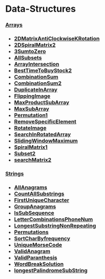 <H1> Data-Structures </H1>
  
  <h3><a href="https://github.com/ajayv14/Implementation-of-Algorithms-and-Data-Structures/tree/master/Arrays">Arrays</a><H3>

   <ul>
     <li><a href="https://github.com/ajayv14/Implementation-of-Algorithms-and-Data-Structures/blob/master/Arrays/2DMatrixAntiClockwiseKRotation.java">2DMatrixAntiClockwiseKRotation</a></li>
       <li><a href="https://github.com/ajayv14/Implementation-of-Algorithms-and-Data-Structures/blob/master/Arrays/2DSpiralMatrix2.java">2DSpiralMatrix2</a></li>
        <li><a href="https://github.com/ajayv14/Implementation-of-Algorithms-and-Data-Structures/blob/master/Arrays/3SumtoZero.java">3SumtoZero</a></li>
         <li><a href="https://github.com/ajayv14/Implementation-of-Algorithms-and-Data-Structures/blob/master/Arrays/AllSubsets.java">AllSubsets</a></li>
          <li><a href="https://github.com/ajayv14/Implementation-of-Algorithms-and-Data-Structures/blob/master/Arrays/ArrayIntersection.java">ArrayIntersection</a></li>
           <li><a href="https://github.com/ajayv14/Implementation-of-Algorithms-and-Data-Structures/blob/master/Arrays/BestTimeToBuyStock2.java">BestTimeToBuyStock2</a></li>
            <li><a href="https://github.com/ajayv14/Implementation-of-Algorithms-and-Data-Structures/blob/master/Arrays/CombinationSum.java">CombinationSum</a></li>
             <li><a href="https://github.com/ajayv14/Implementation-of-Algorithms-and-Data-Structures/blob/master/Arrays/CombinationSum2.java">CombinationSum2</a></li>
              <li><a href="https://github.com/ajayv14/Implementation-of-Algorithms-and-Data-Structures/blob/master/Arrays/DuplicateInArray.java">DuplicateInArray</a></li>
               <li><a href="https://github.com/ajayv14/Implementation-of-Algorithms-and-Data-Structures/blob/master/Arrays/FlippingImage.java">FlippingImage</a></li>
                <li><a href="https://github.com/ajayv14/Implementation-of-Algorithms-and-Data-Structures/blob/master/Arrays/MaxProductSubArray.java">MaxProductSubArray</a></li>
                 <li><a href="https://github.com/ajayv14/Implementation-of-Algorithms-and-Data-Structures/blob/master/Arrays/MaxSubArray.java">MaxSubArray</a></li>
                  <li><a href="https://github.com/ajayv14/Implementation-of-Algorithms-and-Data-Structures/blob/master/Arrays/Permutation1.java">Permutation1</a></li>
                  <li><a href="https://github.com/ajayv14/Implementation-of-Algorithms-and-Data-Structures/blob/master/Arrays/RemoveSpecificElement.java">RemoveSpecificElement</a></li>
                  <li><a href="https://github.com/ajayv14/Implementation-of-Algorithms-and-Data-Structures/blob/master/Arrays/RotateImage.java">RotateImage</a></li>
                  <li><a href="https://github.com/ajayv14/Implementation-of-Algorithms-and-Data-Structures/blob/master/Arrays/SearchInRotatedArray.java">SearchInRotatedArray</a></li>
                  <li><a href="https://github.com/ajayv14/Implementation-of-Algorithms-and-Data-Structures/blob/master/Arrays/SlidingWindowMaximum.java">SlidingWindowMaximum</a></li>
                  <li><a href="https://github.com/ajayv14/Implementation-of-Algorithms-and-Data-Structures/blob/master/Arrays/SpiralMatrix1.java">SpiralMatrix1</a></li>
                  <li><a href="https://github.com/ajayv14/Implementation-of-Algorithms-and-Data-Structures/blob/master/Arrays/Subset2.java">Subset2</a></li>
                  <li><a href="https://github.com/ajayv14/Implementation-of-Algorithms-and-Data-Structures/blob/master/Arrays/searchMatrix2.java">searchMatrix2</a></li>

   </ul>

 <h3><a href="https://github.com/ajayv14/Implementation-of-Algorithms-and-Data-Structures/tree/master/Strings">Strings</a><H3>
  
  <ul>
     <li><a href="https://github.com/ajayv14/Implementation-of-Algorithms-and-Data-Structures/blob/master/Strings/AllAnagrams.java">AllAnagrams</a></li>
       <li><a href="https://github.com/ajayv14/Implementation-of-Algorithms-and-Data-Structures/blob/master/Strings/CountAllSubstrings.java">CountAllSubstrings</a></li>
        <li><a href="https://github.com/ajayv14/Implementation-of-Algorithms-and-Data-Structures/blob/master/Strings/FirstUniqueCharacter.java">FirstUniqueCharacter</a></li>
         <li><a href="https://github.com/ajayv14/Implementation-of-Algorithms-and-Data-Structures/blob/master/Strings/GroupAnagrams.java">GroupAnagrams</a></li>
          <li><a href="https://github.com/ajayv14/Implementation-of-Algorithms-and-Data-Structures/blob/master/Strings/IsSubSequence.java">IsSubSequence</a></li>
           <li><a href="https://github.com/ajayv14/Implementation-of-Algorithms-and-Data-Structures/blob/master/Strings/LetterCombinationsPhoneNum.java">LetterCombinationsPhoneNum</a></li>
            <li><a href="https://github.com/ajayv14/Implementation-of-Algorithms-and-Data-Structures/blob/master/Strings/LongestSubstringNonRepeating.java">LongestSubstringNonRepeating</a></li>
             <li><a href="https://github.com/ajayv14/Implementation-of-Algorithms-and-Data-Structures/blob/master/Strings/Permutations.java">Permutations</a></li>
              <li><a href="https://github.com/ajayv14/Implementation-of-Algorithms-and-Data-Structures/blob/master/Strings/SortCharByfrequency.java">SortCharByfrequency</a></li>
               <li><a href="https://github.com/ajayv14/Implementation-of-Algorithms-and-Data-Structures/blob/master/Strings/UniqueMorseCode.java">UniqueMorseCode</a></li>
                <li><a href="https://github.com/ajayv14/Implementation-of-Algorithms-and-Data-Structures/blob/master/Strings/ValidAnagram.java">ValidAnagram</a></li>
                 <li><a href="https://github.com/ajayv14/Implementation-of-Algorithms-and-Data-Structures/blob/master/Strings/ValidParanthesis.java">ValidParanthesis</a></li>
                  <li><a href="https://github.com/ajayv14/Implementation-of-Algorithms-and-Data-Structures/blob/master/Strings/WordBreakSolution.java">WordBreakSolution</a></li>
                  <li><a href="https://github.com/ajayv14/Implementation-of-Algorithms-and-Data-Structures/blob/master/Strings/longestPalindromeSubString.java">longestPalindromeSubString</a></li>
</ul>
